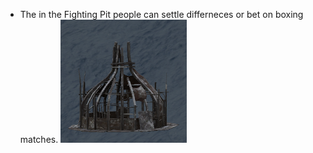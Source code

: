 - The in the Fighting Pit people can settle differneces or bet on boxing matches.
![](../assets/images/fightingpit.png)